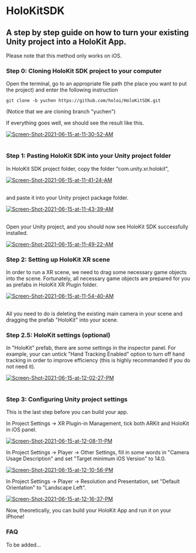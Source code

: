 # HoloKitSDK

## A step by step guide on how to turn your existing Unity project into a HoloKit App.

Please note that this method only works on iOS.

### Step 0: Cloning HoloKit SDK project to your computer

Open the terminal, go to an appropriate file path (the place you want to put the project) and enter the following instruction

```
git clone -b yuchen https://github.com/holoi/HoloKitSDK.git
```
(Notice that we are cloning branch "yuchen")

If everything goes well, we should see the result like this.

<a href="https://ibb.co/BGLsjjy"><img src="https://i.ibb.co/HC7gYYt/Screen-Shot-2021-06-15-at-11-30-52-AM.png" alt="Screen-Shot-2021-06-15-at-11-30-52-AM" border="0"></a><br /><a target='_blank' href='https://imgbb.com/'></a><br />


### Step 1: Pasting HoloKit SDK into your Unity project folder

In HoloKit SDK project folder, copy the folder "com.unity.xr.holokit",

<a href="https://ibb.co/Jz5Q5bz"><img src="https://i.ibb.co/HrndnMr/Screen-Shot-2021-06-15-at-11-41-24-AM.png" alt="Screen-Shot-2021-06-15-at-11-41-24-AM" border="0"></a><br /><a target='_blank' href='https://imgbb.com/'></a><br />

and paste it into your Unity project package folder.

<a href="https://ibb.co/h888Mqf"><img src="https://i.ibb.co/ysssR3S/Screen-Shot-2021-06-15-at-11-43-39-AM.png" alt="Screen-Shot-2021-06-15-at-11-43-39-AM" border="0"></a><br /><a target='_blank' href='https://imgbb.com/'></a><br />

Open your Unity project, and you should now see HoloKit SDK successfully installed.

<a href="https://ibb.co/b7CDQCW"><img src="https://i.ibb.co/N7JbtJV/Screen-Shot-2021-06-15-at-11-49-22-AM.png" alt="Screen-Shot-2021-06-15-at-11-49-22-AM" border="0"></a>

### Step 2: Setting up HoloKit XR scene

In order to run a XR scene, we need to drag some necessary game objects into the scene. Fortunately, all necessary game objects are prepared for you as prefabs in HoloKit XR Plugin folder.

<a href="https://ibb.co/PTDsr3n"><img src="https://i.ibb.co/VHw0LrZ/Screen-Shot-2021-06-15-at-11-54-40-AM.png" alt="Screen-Shot-2021-06-15-at-11-54-40-AM" border="0"></a><br /><a target='_blank' href='https://imgbb.com/'></a><br />

All you need to do is deleting the existing main camera in your scene and dragging the prefab "HoloKit" into your scene.

### Step 2.5: HoloKit settings (optional)

In "HoloKit" prefab, there are some settings in the inspector panel. For example, your can untick "Hand Tracking Enabled" option to turn off hand tracking in order to improve efficiency (this is highly recommanded if you do not need it).

<a href="https://ibb.co/zxrnWCQ"><img src="https://i.ibb.co/3d7r5V4/Screen-Shot-2021-06-15-at-12-02-27-PM.png" alt="Screen-Shot-2021-06-15-at-12-02-27-PM" border="0"></a><br /><a target='_blank' href='https://imgbb.com/'></a><br />

### Step 3: Configuring Unity project settings

This is the last step before you can build your app.

In Project Settings -> XR Plugin-in Management, tick both ARKit and HoloKit in iOS panel.

<a href="https://ibb.co/vhB9nHw"><img src="https://i.ibb.co/C6tLGz1/Screen-Shot-2021-06-15-at-12-08-11-PM.png" alt="Screen-Shot-2021-06-15-at-12-08-11-PM" border="0"></a>

In Project Settings -> Player -> Other Settings, fill in some words in "Camera Usage Description" and set "Target minimum iOS Version" to 14.0.

<a href="https://ibb.co/BZrX5qs"><img src="https://i.ibb.co/tsx7T8C/Screen-Shot-2021-06-15-at-12-10-56-PM.png" alt="Screen-Shot-2021-06-15-at-12-10-56-PM" border="0"></a>

In Project Settings -> Player -> Resolution and Presentation, set "Default Orientation" to "Landscape Left".

<a href="https://ibb.co/tc03kNH"><img src="https://i.ibb.co/ft3QBKX/Screen-Shot-2021-06-15-at-12-16-37-PM.png" alt="Screen-Shot-2021-06-15-at-12-16-37-PM" border="0"></a>

Now, theoretically, you can build your HoloKit App and run it on your iPhone!

### FAQ

To be added...

